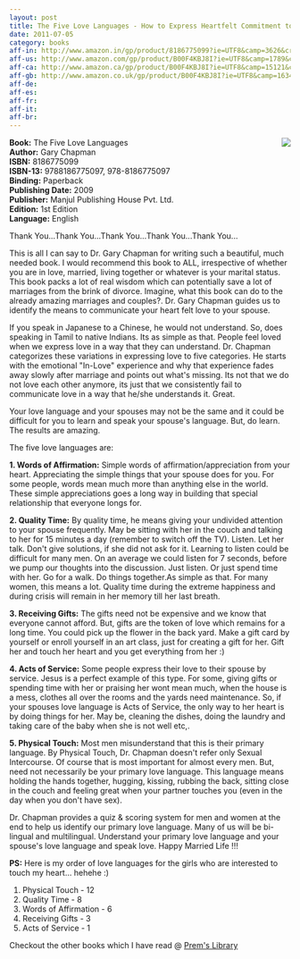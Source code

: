 ```yaml
---
layout: post
title: The Five Love Languages - How to Express Heartfelt Commitment to Your Mate
date: 2011-07-05
category: books
aff-in: http://www.amazon.in/gp/product/8186775099?ie=UTF8&camp=3626&creativeASIN=8186775099&linkCode=xm2&tag=smileprem-in-21
aff-us: http://www.amazon.com/gp/product/B00F4KBJ8I?ie=UTF8&camp=1789&creativeASIN=B00F4KBJ8I&linkCode=xm2&tag=smileprem-us-20
aff-ca: http://www.amazon.ca/gp/product/B00F4KBJ8I?ie=UTF8&camp=15121&creativeASIN=B00F4KBJ8I&linkCode=xm2&tag=smileprem-ca-20
aff-gb: http://www.amazon.co.uk/gp/product/B00F4KBJ8I?ie=UTF8&camp=1634&creativeASIN=B00F4KBJ8I&linkCode=xm2&tag=smileprem-gb-21
aff-de: 
aff-es: 
aff-fr: 
aff-it: 
aff-br: 
---
```


<img style="clear: right; float: right; margin-bottom: 1em; margin-left: 1em;" 
src="{{site.img-url}}/the-five-love-languages-gary-chapman.jpg"/>
**Book:** The Five Love Languages  
**Author:** Gary Chapman  
**ISBN:** 8186775099  
**ISBN-13:** 9788186775097, 978-8186775097  
**Binding:** Paperback  
**Publishing Date:** 2009  
**Publisher:** Manjul Publishing House Pvt. Ltd.  
**Edition:** 1st Edition  
**Language:** English  
  
Thank You...Thank You...Thank You...Thank You...Thank You...  
  
This is all I can say to Dr. Gary Chapman for writing such a beautiful, much needed book. I would recommend this book to ALL, irrespective of whether you are in love, married, living together or whatever is your marital status. This book packs a lot of real wisdom which can potentially save a lot of marriages from the brink of divorce. Imagine, what this book can do to the already amazing marriages and couples?. Dr. Gary Chapman guides us to identify the means to communicate your heart felt love to your spouse.  
  
If you speak in Japanese to a Chinese, he would not understand. So, does speaking in Tamil to native Indians. Its as simple as that. People feel loved when we express love in a way that they can understand. Dr. Chapman categorizes these variations in expressing love to five categories. He starts with the emotional "In-Love" experience and why that experience fades away slowly after marriage and points out what's missing. Its not that we do not love each other anymore, its just that we consistently fail to communicate love in a way that he/she understands it. Great.  
  
Your love language and your spouses may not be the same and it could be difficult for you to learn and speak your spouse's language. But, do learn. The results are amazing.  
  
The five love languages are:  
  
**1. Words of Affirmation:** Simple words of affirmation/appreciation from your heart. Appreciating the simple things that your spouse does for you. For some people, words mean much more than anything else in the world. These simple appreciations goes a long way in building that special relationship that everyone longs for.  
  
**2. Quality Time:** By quality time, he means giving your undivided attention to your spouse frequently. May be sitting with her in the couch and talking to her for 15 minutes a day (remember to switch off the TV). Listen. Let her talk. Don't give solutions, if she did not ask for it. Learning to listen could be difficult for many men. On an average we could listen for 7 seconds, before we pump our thoughts into the discussion. Just listen. Or just spend time with her. Go for a walk. Do things together.As simple as that. For many women, this means a lot. Quality time during the extreme happiness and during crisis will remain in her memory till her last breath.  
  
**3. Receiving Gifts:** The gifts need not be expensive and we know that everyone cannot afford. But, gifts are the token of love which remains for a long time. You could pick up the flower in the back yard. Make a gift card by yourself or enroll yourself in an art class, just for creating a gift for her. Gift her and touch her heart and you get everything from her :)  
  
**4. Acts of Service:** Some people express their love to their spouse by service. Jesus is a perfect example of this type. For some, giving gifts or spending time with her or praising her wont mean much, when the house is a mess, clothes all over the rooms and the yards need maintenance. So, if your spouses love language is Acts of Service, the only way to her heart is by doing things for her. May be, cleaning the dishes, doing the laundry and taking care of the baby when she is not well etc,.  
  
**5. Physical Touch:** Most men misunderstand that this is their primary language. By Physical Touch, Dr. Chapman doesn't refer only Sexual Intercourse. Of course that is most important for almost every men. But, need not necessarily be your primary love language. This language means holding the hands together, hugging, kissing, rubbing the back, sitting close in the couch and feeling great when your partner touches you (even in the day when you don't have sex).  
  
Dr. Chapman provides a quiz & scoring system for men and women at the end to help us identify our primary love language. Many of us will be bi-lingual and multilingual. Understand your primary love language and your spouse's love language and speak love. Happy Married Life !!!  
  
**PS:** Here is my order of love languages for the girls who are interested to touch my heart... hehehe :)  

1. Physical Touch - 12  
2. Quality Time - 8  
3. Words of Affirmation - 6  
4. Receiving Gifts - 3  
5. Acts of Service - 1  
  
Checkout the other books which I have read @ [Prem's Library]({{site.url}}/category/books/)
